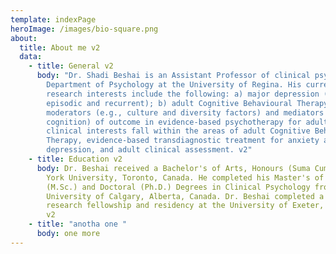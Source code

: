```yaml
---
template: indexPage
heroImage: /images/bio-square.png
about:
  title: About me v2
  data:
    - title: General v2
      body: "Dr. Shadi Beshai is an Assistant Professor of clinical psychology in the
        Department of Psychology at the University of Regina. His current
        research interests include the following: a) major depression (both
        episodic and recurrent); b) adult Cognitive Behavioural Therapy; and c)
        moderators (e.g., culture and diversity factors) and mediators (e.g.,
        cognition) of outcome in evidence-based psychotherapy for adults. His
        clinical interests fall within the areas of adult Cognitive Behavioural
        Therapy, evidence-based transdiagnostic treatment for anxiety and
        depression, and adult clinical assessment. v2"
    - title: Education v2
      body: Dr. Beshai received a Bachelor's of Arts, Honours (Suma Cum Laude) from
        York University, Toronto, Canada. He completed his Master's of Science
        (M.Sc.) and Doctoral (Ph.D.) Degrees in Clinical Psychology from the
        University of Calgary, Alberta, Canada. Dr. Beshai completed a one-year
        research fellowship and residency at the University of Exeter, England.
        v2
    - title: "anotha one "
      body: one more
---
```

